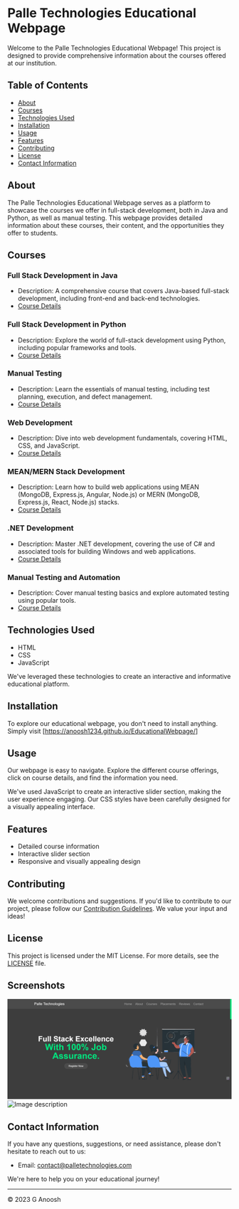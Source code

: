 # Palle Technologies Educational Webpage

Welcome to the Palle Technologies Educational Webpage! This project is designed to provide comprehensive information about the courses offered at our institution.

## Table of Contents
- [About](#about)
- [Courses](#courses)
- [Technologies Used](#technologies-used)
- [Installation](#installation)
- [Usage](#usage)
- [Features](#features)
- [Contributing](#contributing)
- [License](#license)
- [Contact Information](#contact-information)

## About

The Palle Technologies Educational Webpage serves as a platform to showcase the courses we offer in full-stack development, both in Java and Python, as well as manual testing. This webpage provides detailed information about these courses, their content, and the opportunities they offer to students.

## Courses

### Full Stack Development in Java
- Description: A comprehensive course that covers Java-based full-stack development, including front-end and back-end technologies.
- [Course Details](java_full_stack.md)

### Full Stack Development in Python
- Description: Explore the world of full-stack development using Python, including popular frameworks and tools.
- [Course Details](python_full_stack.md)

### Manual Testing
- Description: Learn the essentials of manual testing, including test planning, execution, and defect management.
- [Course Details](manual_testing.md)

### Web Development
- Description: Dive into web development fundamentals, covering HTML, CSS, and JavaScript.
- [Course Details](web_development.md)

### MEAN/MERN Stack Development
- Description: Learn how to build web applications using MEAN (MongoDB, Express.js, Angular, Node.js) or MERN (MongoDB, Express.js, React, Node.js) stacks.
- [Course Details](mean_mern_stack.md)

### .NET Development
- Description: Master .NET development, covering the use of C# and associated tools for building Windows and web applications.
- [Course Details](dotnet_development.md)

### Manual Testing and Automation
- Description: Cover manual testing basics and explore automated testing using popular tools.
- [Course Details](testing_and_automation.md)

## Technologies Used

- HTML
- CSS
- JavaScript

We've leveraged these technologies to create an interactive and informative educational platform.

## Installation

To explore our educational webpage, you don't need to install anything. Simply visit [https://anoosh1234.github.io/EducationalWebpage/]

## Usage

Our webpage is easy to navigate. Explore the different course offerings, click on course details, and find the information you need.

We've used JavaScript to create an interactive slider section, making the user experience engaging. Our CSS styles have been carefully designed for a visually appealing interface.

## Features

- Detailed course information
- Interactive slider section
- Responsive and visually appealing design

## Contributing

We welcome contributions and suggestions. If you'd like to contribute to our project, please follow our [Contribution Guidelines](CONTRIBUTING.md). We value your input and ideas!

## License

This project is licensed under the MIT License. For more details, see the [LICENSE](LICENSE) file.

## Screenshots

![Example Feature](images/Home.jpg)
![Image description](image.png)


## Contact Information

If you have any questions, suggestions, or need assistance, please don't hesitate to reach out to us:

- Email: contact@palletechnologies.com

We're here to help you on your educational journey!

---

© 2023 G Anoosh

